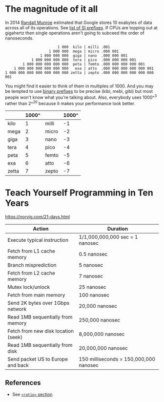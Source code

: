 
# The magnitude of it all

In 2014 [Randall Munroe](https://www.youtube.com/watch?v=I64CQp6z0Pk) estimated
that Google stores 10 exabytes of data across all of its operations. See [list
of SI
prefixes](https://en.wikipedia.org/wiki/Metric_prefix#List_of_SI_prefixes). If
CPUs are topping out at gigahertz then single operations aren't going to
subceed the order of nanoseconds.

```
                        1 000  kilo | milli .001
                    1 000 000  mega | micro .000 001
                1 000 000 000  giga | nano  .000 000 001
            1 000 000 000 000  tera | pico  .000 000 000 001
        1 000 000 000 000 000  peta | femto .000 000 000 000 001
    1 000 000 000 000 000 000   exa | atto  .000 000 000 000 000 001
1 000 000 000 000 000 000 000 zetta | zepto .000 000 000 000 000 000 001
```

You might find it easier to think of them in multiples of 1000. And you may be
tempted to use [binary prefixes](https://en.wikipedia.org/wiki/Binary_prefix)
to be precise (kibi, mebi, gibi) but most people won't know what you're talking
about. Also, everybody uses 1000^<sup>3</sup> rather than 2^<sup>20</sup>
because it makes your performance look better.

| | 1000^ | | 1000^ |
| ----- | ----- | ----- | ----- |
| kilo | 1 | milli | -1 |
| mega | 2 | micro | -2 |
| giga | 3 | nano | -3 |
| tera | 4 | pico | -4 |
| peta | 5 | femto | -5 |
| exa | 6 | atto | -6 |
| zetta | 7 | zepto | -7 |

# Teach Yourself Programming in Ten Years
https://norvig.com/21-days.html

| Action | Duration |
| --- | --- |
| Execute typical instruction | 1/1,000,000,000 sec = 1 nanosec |
| Fetch from L1 cache memory| 0.5 nanosec |
| Branch misprediction| 5 nanosec |
| Fetch from L2 cache memory| 7 nanosec |
| Mutex lock/unlock| 25 nanosec |
| Fetch from main memory| 100 nanosec |
| Send 2K bytes over 1Gbps network| 20,000 nanosec |
| Read 1MB sequentially from memory| 250,000 nanosec |
| Fetch from new disk location (seek)| 8,000,000 nanosec |
| Read 1MB sequentially from disk| 20,000,000 nanosec |
| Send packet US to Europe and back| 150 milliseconds = 150,000,000 nanosec |

## References
- See [`<ratio>` section](http://www.open-std.org/jtc1/sc22/wg21/docs/papers/2008/n2661.htm)


